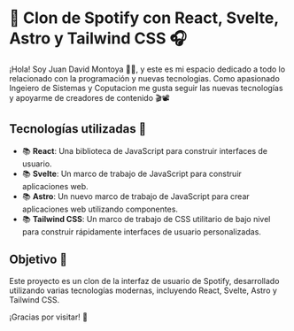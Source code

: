 # 🎵 Clon de Spotify con React, Svelte, Astro y Tailwind CSS 🎧

¡Hola! Soy Juan David Montoya 👨‍💻, y este es mi espacio dedicado a todo lo relacionado con la programación y nuevas tecnologias. Como apasionado Ingeiero de Sistemas y Coputacion me gusta seguir las nuevas tecnologías y apoyarme de creadores de contenido 🎬📽️

## Tecnologías utilizadas 🌟

- 📚 **React**: Una biblioteca de JavaScript para construir interfaces de usuario.
- 📚 **Svelte**: Un marco de trabajo de JavaScript para construir aplicaciones web.
- 📚 **Astro**: Un nuevo marco de trabajo de JavaScript para crear aplicaciones web utilizando componentes.
- 📚 **Tailwind CSS**: Un marco de trabajo de CSS utilitario de bajo nivel para construir rápidamente interfaces de usuario personalizadas.

## Objetivo 🎯

Este proyecto es un clon de la interfaz de usuario de Spotify, desarrollado utilizando varias tecnologías modernas, incluyendo React, Svelte, Astro y Tailwind CSS.

¡Gracias por visitar! 👋
